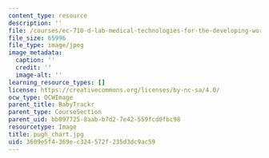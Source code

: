 ```yaml
---
content_type: resource
description: ''
file: /courses/ec-710-d-lab-medical-technologies-for-the-developing-world-spring-2010/3609e5f4369ec324572f235d3dc9ac59_pugh_chart.jpg
file_size: 65996
file_type: image/jpeg
image_metadata:
  caption: ''
  credit: ''
  image-alt: ''
learning_resource_types: []
license: https://creativecommons.org/licenses/by-nc-sa/4.0/
ocw_type: OCWImage
parent_title: BabyTrackr
parent_type: CourseSection
parent_uid: bb097725-8aab-b7d2-7e42-559fcd0fbc98
resourcetype: Image
title: pugh_chart.jpg
uid: 3609e5f4-369e-c324-572f-235d3dc9ac59
---
```

